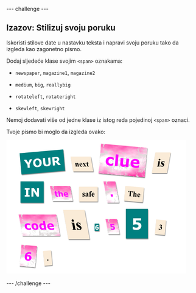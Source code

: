 \--- challenge \---

## Izazov: Stilizuj svoju poruku

Iskoristi stilove date u nastavku teksta i napravi svoju poruku tako da izgleda kao zagonetno pismo.

Dodaj sljedeće klase svojim `<span>` oznakama:

+ `newspaper`, `magazine1`, `magazine2`

+ `medium`, `big`, `reallybig`

+ `rotateleft`, `rotateright`

+ `skewleft`, `skewright`

Nemoj dodavati više od jedne klase iz istog reda pojedinoj `<span>` oznaci.

Tvoje pismo bi moglo da izgleda ovako:

![screenshot](images/letter-challenge1.png)

\--- /challenge \---